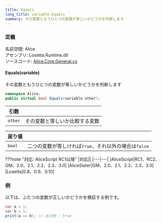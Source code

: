 ```yaml
---
title: Equals
long_title: variable.Equals
summary: その変数ともうひとつの変数が等しいかどうかを判断します
---
```


### 定義
名前空間: Alice<br/>
アセンブリ: Losetta.Runtime.dll<br/>
ソースコード: [Alice.Core.General.cs](https://github.com/WSOFT-Project/Losetta/blob/master/Losetta.Runtime/Core/Extension/Alice.Core.General.cs)

#### Equals(variable)

その変数ともうひとつの変数が等しいかどうかを判断します

```cs title="AliceScript"
namespace Alice;
public virtual bool Equals(variable other);
```

|引数| |
|-|-|
|`other`| その変数と等しいか比較する変数|

|戻り値| |
|-|-|
|`bool`| 二つの変数が等しければ`true`、それ以外の場合は`false`|

???note "対応: AliceScript RC1以降"
    |対応||
    |---|---|
    |AliceScript|RC1、RC2、GM、2.0、2.1、2.2、2.3、3.0|
    |AliceSister|GM、2.0、2.1、2.2、2.3、3.0|
    |Losetta|0.8、0.9、0.10|

### 例
以下は、ふたつの変数が正しいかどうかを検証する例です。

```cs title="AliceScript"
var a = 1;
var b = 1;
print(a == b); // 出力例 : true
```
